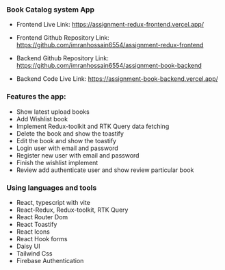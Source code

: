 ### Book Catalog system App

- Frontend Live Link: https://assignment-redux-frontend.vercel.app/

- Frontend Github Repository Link: https://github.com/imranhossain6554/assignment-redux-frontend

- Backend Github Repository Link: https://github.com/imranhossain6554/assignment-book-backend

- Backend Code Live Link: https://assignment-book-backend.vercel.app/

### Features the app:

- Show latest upload books
- Add Wishlist book
- Implement Redux-toolkit and RTK Query data fetching
- Delete the book and show the toastify
- Edit the book and show the toastify
- Login user with email and password
- Register new user with email and password
- Finish the wishlist implement
- Review add authenticate user and show review particular book

### Using languages and tools

- React, typescript with vite
- React-Redux, Redux-toolkit, RTK Query
- React Router Dom
- React Toastify
- React Icons
- React Hook forms
- Daisy UI
- Tailwind Css
- Firebase Authentication
